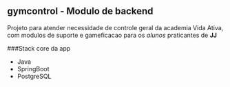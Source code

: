 ## gymcontrol - Modulo de backend


Projeto para atender necessidade de controle geral da academia Vida Ativa, com modulos de suporte e gameficacao para os *alunos* praticantes de **JJ** 

###Stack core da app
- Java
- SpringBoot
- PostgreSQL
